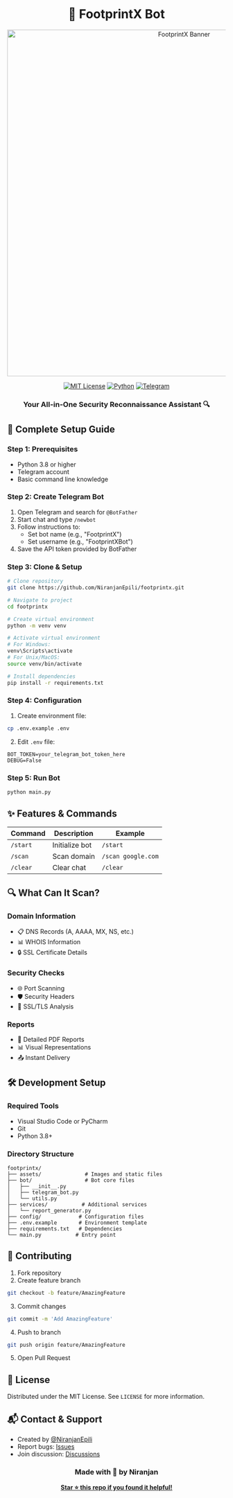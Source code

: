 <div align="center">
  
# 🚀 FootprintX Bot

<img src="https://socialify.git.ci/NiranjanEpili/FootprintX/image?font=Jost&language=1&name=1&owner=1&pattern=Plus&stargazers=1&theme=Dark" width="800px" alt="FootprintX Banner">

[![MIT License](https://img.shields.io/badge/License-MIT-green.svg)](https://choosealicense.com/licenses/mit/)
[![Python](https://img.shields.io/badge/Python-3.8%2B-blue)](https://www.python.org/)
[![Telegram](https://img.shields.io/badge/Telegram-Bot-blue?logo=telegram)](https://t.me/Footprintxbot)

### Your All-in-One Security Reconnaissance Assistant 🔍
</div>

## 📖 Complete Setup Guide

### Step 1: Prerequisites
- Python 3.8 or higher
- Telegram account
- Basic command line knowledge

### Step 2: Create Telegram Bot
1. Open Telegram and search for `@BotFather`
2. Start chat and type `/newbot`
3. Follow instructions to:
   - Set bot name (e.g., "FootprintX")
   - Set username (e.g., "FootprintXBot")
4. Save the API token provided by BotFather

### Step 3: Clone & Setup
```bash
# Clone repository
git clone https://github.com/NiranjanEpili/footprintx.git

# Navigate to project
cd footprintx

# Create virtual environment
python -m venv venv

# Activate virtual environment
# For Windows:
venv\Scripts\activate
# For Unix/MacOS:
source venv/bin/activate

# Install dependencies
pip install -r requirements.txt
```

### Step 4: Configuration
1. Create environment file:
```bash
cp .env.example .env
```

2. Edit `.env` file:
```env
BOT_TOKEN=your_telegram_bot_token_here
DEBUG=False
```

### Step 5: Run Bot
```bash
python main.py
```

## ✨ Features & Commands

| Command | Description | Example |
|---------|-------------|---------|
| `/start` | Initialize bot | `/start` |
| `/scan` | Scan domain | `/scan google.com` |
| `/clear` | Clear chat | `/clear` |

## 🔍 What Can It Scan?

### Domain Information
- 📋 DNS Records (A, AAAA, MX, NS, etc.)
- 📊 WHOIS Information
- 🔒 SSL Certificate Details

### Security Checks
- 🌐 Port Scanning
- 🛡️ Security Headers
- 🔑 SSL/TLS Analysis

### Reports
- 📝 Detailed PDF Reports
- 📊 Visual Representations
- 📤 Instant Delivery

## 🛠️ Development Setup

### Required Tools
- Visual Studio Code or PyCharm
- Git
- Python 3.8+

### Directory Structure
```
footprintx/
├── assets/              # Images and static files
├── bot/                 # Bot core files
│   ├── __init__.py
│   ├── telegram_bot.py
│   └── utils.py
├── services/           # Additional services
│   └── report_generator.py
├── config/            # Configuration files
├── .env.example       # Environment template
├── requirements.txt   # Dependencies
└── main.py           # Entry point
```

## 🤝 Contributing

1. Fork repository
2. Create feature branch
```bash
git checkout -b feature/AmazingFeature
```
3. Commit changes
```bash
git commit -m 'Add AmazingFeature'
```
4. Push to branch
```bash
git push origin feature/AmazingFeature
```
5. Open Pull Request

## 📝 License
Distributed under the MIT License. See `LICENSE` for more information.

## 📬 Contact & Support

- Created by [@NiranjanEpili](https://github.com/NiranjanEpili)
- Report bugs: [Issues](https://github.com/NiranjanEpili/footprintx/issues)
- Join discussion: [Discussions](https://github.com/NiranjanEpili/footprintx/discussions)

<div align="center">
  
### Made with 💖 by Niranjan

[**Star ⭐ this repo if you found it helpful!**](https://github.com/NiranjanEpili/footprintx)
</div>
